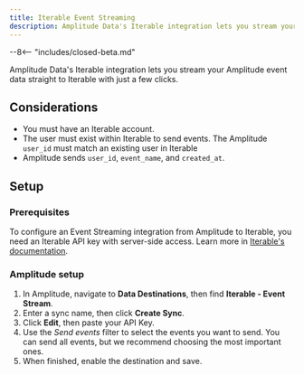 ```yaml
---
title: Iterable Event Streaming
description: Amplitude Data's Iterable integration lets you stream your Amplitude event data straight to Iterable with just a few clicks.
---
```


--8<-- "includes/closed-beta.md"

Amplitude Data's Iterable integration lets you stream your Amplitude event data straight to Iterable with just a few clicks.

## Considerations

- You must have an Iterable account.
- The user must exist within Iterable to send events. The Amplitude `user_id` must match an existing user in Iterable
- Amplitude sends `user_id`, `event_name`, and `created_at`.

## Setup

### Prerequisites

To configure an Event Streaming integration from Amplitude to Iterable, you need an Iterable API key with server-side access. Learn more in [Iterable's documentation](https://support.iterable.com/hc/en-us/articles/360043464871-API-Keys-#creating-api-keys).

### Amplitude setup 

1. In Amplitude, navigate to **Data Destinations**, then find **Iterable - Event Stream**.
2. Enter a sync name, then click **Create Sync**.
3. Click **Edit**, then paste your API Key.
4. Use the _Send events_ filter to select the events you want to send. You can send all events, but we recommend choosing the most important ones. 
5. When finished, enable the destination and save.
